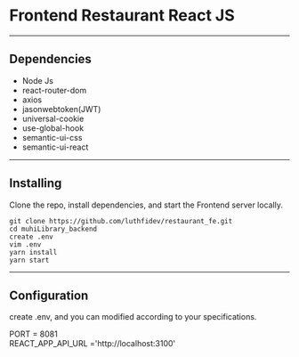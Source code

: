 # Frontend Restaurant React JS

***

## Dependencies

* Node Js
* react-router-dom
* axios
* jasonwebtoken(JWT)
* universal-cookie
* use-global-hook
* semantic-ui-css
* semantic-ui-react
  
***

## Installing

Clone the repo, install dependencies, and start the Frontend server locally.

```shell
git clone https://github.com/luthfidev/restaurant_fe.git
cd muhiLibrary_backend
create .env
vim .env
yarn install
yarn start 
```
***

## Configuration

create .env, and you can modified according to your specifications.

PORT = 8081<br>
REACT_APP_API_URL ='http://localhost:3100'<br>
<br>